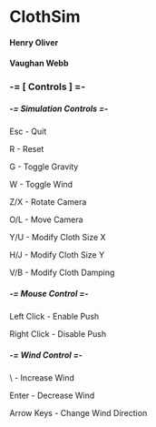 # ClothSim
#### Henry Oliver

#### Vaughan Webb

### -= [ Controls ] =-

##### -= Simulation Controls =-

Esc - Quit

R - Reset

G - Toggle Gravity

W - Toggle Wind

Z/X - Rotate Camera

O/L - Move Camera

Y/U - Modify Cloth Size X

H/J - Modify Cloth Size Y

V/B - Modify Cloth Damping


##### -= Mouse Control =-

Left Click - Enable Push

Right Click - Disable Push

##### -= Wind Control =- 

\ - Increase Wind 

Enter - Decrease Wind

Arrow Keys - Change Wind Direction


